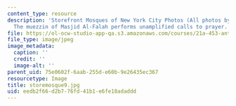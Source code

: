 ```yaml
---
content_type: resource
description: 'Storefront Mosques of New York City Photos (All photos by Susan Slyomovics):
  The muezzin of Masjid Al-Falah performs unamplified calls to prayer.'
file: https://ol-ocw-studio-app-qa.s3.amazonaws.com/courses/21a-453-anthropology-of-the-middle-east-spring-2004/eedb2f66d2b776fd41b1e6fe18adaddd_storemosque9.jpg
file_type: image/jpeg
image_metadata:
  caption: ''
  credit: ''
  image-alt: ''
parent_uid: 75e0602f-6aab-255d-e60b-9e26435ec367
resourcetype: Image
title: storemosque9.jpg
uid: eedb2f66-d2b7-76fd-41b1-e6fe18adaddd
---
```

